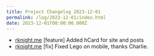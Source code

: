 ```yaml
---
title: Project Changelog 2023-12-01
permalink: /log/2023-12-01/index.html
date: 2023-12-01T00:00:00.000Z
---
```


- [rknight.me](https://rknight.me) [feature] Added hCard for site and posts
- [rknight.me](https://rknight.me) [fix] Fixed Lego on mobile, thanks Charlie.